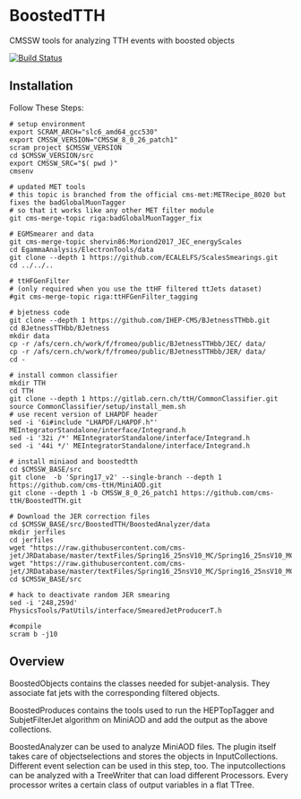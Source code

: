 BoostedTTH
=======
CMSSW tools for analyzing TTH events with boosted objects

[![Build Status](https://mharrend.web.cern.ch/buildStatus/icon?job=cms-ttH/BoostedTTH/CMSSW_8_0_26_patch1)](https://mharrend.web.cern.ch/job/cms-ttH/job/BoostedTTH/job/CMSSW_8_0_26_patch1/)

## Installation
Follow These Steps:

    # setup environment
    export SCRAM_ARCH="slc6_amd64_gcc530"
    export CMSSW_VERSION="CMSSW_8_0_26_patch1"
    scram project $CMSSW_VERSION
    cd $CMSSW_VERSION/src
    export CMSSW_SRC="$( pwd )"
    cmsenv
    
    # updated MET tools
    # this topic is branched from the official cms-met:METRecipe_8020 but fixes the badGlobalMuonTagger
    # so that it works like any other MET filter module
    git cms-merge-topic riga:badGlobalMuonTagger_fix

    # EGMSmearer and data
    git cms-merge-topic shervin86:Moriond2017_JEC_energyScales
    cd EgammaAnalysis/ElectronTools/data
    git clone --depth 1 https://github.com/ECALELFS/ScalesSmearings.git
    cd ../../..

    # ttHFGenFilter
    # (only required when you use the ttHF filtered ttJets dataset)
    #git cms-merge-topic riga:ttHFGenFilter_tagging
 
    # bjetness code
    git clone --depth 1 https://github.com/IHEP-CMS/BJetnessTTHbb.git
    cd BJetnessTTHbb/BJetness
    mkdir data
    cp -r /afs/cern.ch/work/f/fromeo/public/BJetnessTTHbb/JEC/ data/
    cp -r /afs/cern.ch/work/f/fromeo/public/BJetnessTTHbb/JER/ data/
    cd -
    
    # install common classifier
    mkdir TTH
    cd TTH
    git clone --depth 1 https://gitlab.cern.ch/ttH/CommonClassifier.git
    source CommonClassifier/setup/install_mem.sh
    # use recent version of LHAPDF header
    sed -i '6i#include "LHAPDF/LHAPDF.h"' MEIntegratorStandalone/interface/Integrand.h
    sed -i '32i /*' MEIntegratorStandalone/interface/Integrand.h
    sed -i '44i */' MEIntegratorStandalone/interface/Integrand.h
    
    # install miniaod and boostedtth
    cd $CMSSW_BASE/src
    git clone  -b 'Spring17_v2' --single-branch --depth 1 https://github.com/cms-ttH/MiniAOD.git
    git clone --depth 1 -b CMSSW_8_0_26_patch1 https://github.com/cms-ttH/BoostedTTH.git
    
    # Download the JER correction files
    cd $CMSSW_BASE/src/BoostedTTH/BoostedAnalyzer/data
    mkdir jerfiles
    cd jerfiles
    wget "https://raw.githubusercontent.com/cms-jet/JRDatabase/master/textFiles/Spring16_25nsV10_MC/Spring16_25nsV10_MC_PtResolution_AK4PFchs.txt"
    wget "https://raw.githubusercontent.com/cms-jet/JRDatabase/master/textFiles/Spring16_25nsV10_MC/Spring16_25nsV10_MC_SF_AK4PFchs.txt"
    cd $CMSSW_BASE/src
    
    # hack to deactivate random JER smearing
    sed -i '248,259d' PhysicsTools/PatUtils/interface/SmearedJetProducerT.h
    
    #compile
    scram b -j10
    
## Overview
BoostedObjects contains the classes needed for subjet-analysis. They associate fat jets with the corresponding filtered objects.

BoostedProduces contains the tools used to run the HEPTopTagger and SubjetFilterJet algorithm on MiniAOD and add the output as the above collections.

BoostedAnalyzer can be used to analyze MiniAOD files. The plugin itself takes care of objectselections and stores the objects in InputCollections. Different event selection can be used in this step, too. The inputcollections can be analyzed with a TreeWriter that can load different Processors. Every processor writes a certain class of output variables in a flat TTree.
